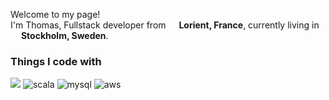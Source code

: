 <p>Welcome to my page! </br> I'm Thomas, Fullstack developer from <img src="https://github.com/csmoore/country-flag-icons/blob/master/country-flags-4x3-svg/vn.svg" width="13"> <b>Lorient, France</b>, currently living in <img src="https://image.flaticon.com/icons/svg/197/197564.svg" width="13"/> <b>Stockholm, Sweden</b>. </p>
<h3>Things I code with</h3>
<p>
  <img src="https://img.shields.io/badge/gitlab%20-%23181717.svg?&style=for-the-badge&logo=gitlab&logoColor=white"/>
  <img alt="scala" src="https://img.shields.io/badge/scala-%23DC322F.svg?&style=for-the-badge&logo=scala&logoColor=white"/>
  <img alt="mysql" src="https://img.shields.io/badge/mysql-%2300f.svg?&style=for-the-badge&logo=mysql&logoColor=white"/>
  <img alt="aws" src="https://img.shields.io/badge/AWS%20-%23FF9900.svg?&style=for-the-badge&logo=amazon-aws&logoColor=white"/>
</p>
